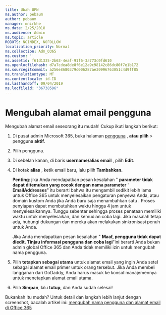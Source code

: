 ```yaml
---
title: Ubah UPN
ms.author: pebaum
author: pebaum
manager: mnirkhe
ms.date: 2/25/2018
ms.audience: Admin
ms.topic: article
ROBOTS: NOINDEX, NOFOLLOW
localization_priority: Normal
ms.collection: Adm_O365
ms.custom: ''
ms.assetid: f61d1335-2b63-4eaf-91f6-3a773c0fd610
ms.openlocfilehash: d7a7cdea8de8f6e12a9c98142c86dc80f7e1b172
ms.sourcegitcommit: a256e8680379c006287ae30996763051c4d9ff85
ms.translationtype: MT
ms.contentlocale: id-ID
ms.lasthandoff: 09/04/2019
ms.locfileid: "36738596"
---
```

# <a name="change-a-users-email-address"></a>Mengubah alamat email pengguna

Mengubah alamat email seseorang itu mudah! Cukup ikuti langkah berikut:
  
1. Di pusat admin Microsoft 365, buka halaman [pengguna](https://go.microsoft.com/fwlink/p/?linkid=834822) , **atau pilih** \> pengguna **aktif**.
    
2. Pilih pengguna.
    
3. Di sebelah kanan, di baris **username/alias email** , pilih **Edit**.
    
4. Di kotak **alias** , ketik email baru, lalu pilih **Tambahkan**.
    
    **Penting**: jika Anda mendapatkan pesan kesalahan " **parameter tidak dapat ditemukan yang cocok dengan nama parameter ' EmailAddresses**" itu berarti bahwa itu mengambil sedikit lebih lama untuk Office 365 untuk menyelesaikan pengaturan penyewa Anda, atau domain kustom Anda jika Anda baru saja menambahkan satu . Proses penyiapan dapat membutuhkan waktu hingga 4 jam untuk menyelesaikannya. Tunggu sebentar sehingga proses penataan memiliki waktu untuk menyelesaikan, dan kemudian coba lagi. Jika masalah tetap ada, hubungi dukungan dan mereka akan melakukan sinkronisasi penuh untuk Anda.
    
    Jika Anda mendapatkan pesan kesalahan " **Maaf, pengguna tidak dapat diedit. Tinjau informasi pengguna dan coba lagi**"ini berarti Anda bukan admin global Office 365 dan Anda tidak memiliki izin untuk mengubah nama pengguna.
    
5. Pilih **tetapkan sebagai utama** untuk alamat email yang ingin Anda setel sebagai alamat email primer untuk orang tersebut. Jika Anda membeli langganan dari GoDaddy, Anda harus masuk ke konsol manajemennya untuk menetapkan alamat email utama. 
    
6. Pilih **Simpan**, lalu **tutup**, dan Anda sudah selesai!
    
Bukankah itu mudah? Untuk detail dan langkah lebih lanjut dengan screenshot, bacalah artikel ini: [mengubah nama pengguna dan alamat email di Office 365](https://docs.microsoft.com/office365/admin/add-users/change-a-user-name-and-email-address)
  

